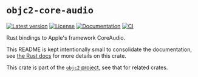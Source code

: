 # `objc2-core-audio`

[![Latest version](https://badgen.net/crates/v/objc2-core-audio)](https://crates.io/crates/objc2-core-audio)
[![License](https://badgen.net/badge/license/Zlib%20OR%20Apache-2.0%20OR%20MIT/blue)](../../LICENSE.md)
[![Documentation](https://docs.rs/objc2-core-audio/badge.svg)](https://docs.rs/objc2-core-audio/)
[![CI](https://github.com/madsmtm/objc2/actions/workflows/ci.yml/badge.svg)](https://github.com/madsmtm/objc2/actions/workflows/ci.yml)

Rust bindings to Apple's framework CoreAudio.

This README is kept intentionally small to consolidate the documentation, see
[the Rust docs](https://docs.rs/objc2-core-audio/) for more details on this crate.

This crate is part of the [`objc2` project](https://github.com/madsmtm/objc2),
see that for related crates.

